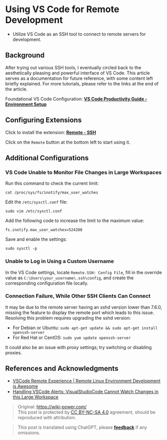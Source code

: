 # Using VS Code for Remote Development

- Utilize VS Code as an SSH tool to connect to remote servers for development.

## Background

After trying out various SSH tools, I eventually circled back to the aesthetically pleasing and powerful interface of VS Code. This article serves as a documentation for future reference, with some content left briefly explained. For more tutorials, please refer to the links at the end of the article.

Foundational VS Code Configuration: [**VS Code Productivity Guide - Environment Setup**](https://wiki-power.com/VSCode生产力指南-环境配置)

## Configuring Extensions

Click to install the extension: [**Remote - SSH**](https://marketplace.visualstudio.com/items?itemName=ms-vscode-remote.remote-ssh)

Click on the `Remote` button at the bottom left to start using it.

## Additional Configurations

### VS Code Unable to Monitor File Changes in Large Workspaces

Run this command to check the current limit:

```shell
cat /proc/sys/fs/inotify/max_user_watches
```

Edit the `/etc/sysctl.conf` file:

```shell
sudo vim /etc/sysctl.conf
```

Add the following code to increase the limit to the maximum value:

```shell
fs.inotify.max_user_watches=524288
```

Save and enable the settings:

```shell
sudo sysctl -p
```

### Unable to Log in Using a Custom Username

In the VS Code settings, locate `Remote.SSH: Config File`, fill in the override value as `C:\Users\your_username\.ssh\config`, and create the corresponding configuration file locally.

### Connection Failure, While Other SSH Clients Can Connect

It may be due to the remote server having an sshd version lower than 7.6.0, missing the feature to display the remote port which leads to this issue. Resolving this problem requires upgrading the sshd version:

- For Debian or Ubuntu: `sudo apt-get update && sudo apt-get install openssh-server`
- For Red Hat or CentOS: `sudo yum update openssh-server`

It could also be an issue with proxy settings; try switching or disabling proxies.

## References and Acknowledgments

- [VSCode Remote Experience | Remote Linux Environment Development is Awesome](https://zhuanlan.zhihu.com/p/64849549)
- [Handling VSCode Alerts: VisualStudioCode Cannot Watch Changes in this Large Workspace](http://www.deadnine.com/somehow/2019/0208/1481.html)

> Original: <https://wiki-power.com/>  
> This post is protected by [CC BY-NC-SA 4.0](https://creativecommons.org/licenses/by/4.0/deed.en) agreement, should be reproduced with attribution.

> This post is translated using ChatGPT, please [**feedback**](https://github.com/linyuxuanlin/Wiki_MkDocs/issues/new) if any omissions.